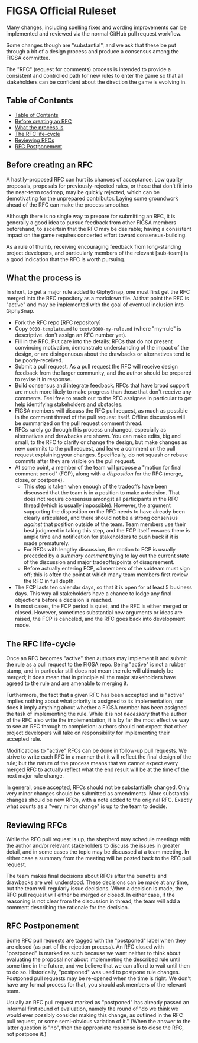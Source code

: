 # FIGSA Official Ruleset

Many changes, including spelling fixes and wording improvements can be
implemented and reviewed via the normal GitHub pull request workflow.

Some changes though are "substantial", and we ask that these be put through a
bit of a design process and produce a consensus among the FIGSA committee.

The "RFC" (request for comments) process is intended to provide a consistent
and controlled path for new rules to enter the game so that all stakeholders 
can be confident about the direction the
game is evolving in.

## Table of Contents
[Table of Contents]: #table-of-contents

  - [Table of Contents]
  - [Before creating an RFC]
  - [What the process is]
  - [The RFC life-cycle]
  - [Reviewing RFCs]
  - [RFC Postponement]
  
## Before creating an RFC
[Before creating an RFC]: #before-creating-an-rfc

A hastily-proposed RFC can hurt its chances of acceptance. Low quality
proposals, proposals for previously-rejected rules, or those that don't fit
into the near-term roadmap, may be quickly rejected, which can be demotivating
for the unprepared contributor. Laying some groundwork ahead of the RFC can
make the process smoother.

Although there is no single way to prepare for submitting an RFC, it is
generally a good idea to pursue feedback from other FIGSA members
beforehand, to ascertain that the RFC may be desirable; having a consistent
impact on the game requires concerted effort toward consensus-building.

As a rule of thumb, receiving encouraging feedback from long-standing project
developers, and particularly members of the relevant [sub-team] is a good
indication that the RFC is worth pursuing.

## What the process is
[What the process is]: #what-the-process-is

In short, to get a major rule added to GiphySnap, one must first get the RFC
merged into the RFC repository as a markdown file. At that point the RFC is
"active" and may be implemented with the goal of eventual inclusion into GiphySnap.

  - Fork the RFC repo [RFC repository]
  - Copy `0000-template.md` to `text/0000-my-rule.md` (where "my-rule" is
    descriptive. don't assign an RFC number yet).
  - Fill in the RFC. Put care into the details: RFCs that do not present
    convincing motivation, demonstrate understanding of the impact of the
    design, or are disingenuous about the drawbacks or alternatives tend to be
    poorly-received.
  - Submit a pull request. As a pull request the RFC will receive design
    feedback from the larger community, and the author should be prepared to
    revise it in response.
  - Build consensus and integrate feedback. RFCs that have broad support are
    much more likely to make progress than those that don't receive any
    comments. Feel free to reach out to the RFC assignee in particular to get
    help identifying stakeholders and obstacles.
  - FIGSA members will discuss the RFC pull request, as much as possible in the
    comment thread of the pull request itself. Offline discussion will be
    summarized on the pull request comment thread.
  - RFCs rarely go through this process unchanged, especially as alternatives
    and drawbacks are shown. You can make edits, big and small, to the RFC to
    clarify or change the design, but make changes as new commits to the pull
    request, and leave a comment on the pull request explaining your changes.
    Specifically, do not squash or rebase commits after they are visible on the
    pull request.
  - At some point, a member of the team will propose a "motion for final
    comment period" (FCP), along with a *disposition* for the RFC (merge, close,
    or postpone).
    - This step is taken when enough of the tradeoffs have been discussed that
    the team is in a position to make a decision. That does not require
    consensus amongst all participants in the RFC thread (which is usually
    impossible). However, the argument supporting the disposition on the RFC
    needs to have already been clearly articulated, and there should not be a
    strong consensus *against* that position outside of the team. Team
    members use their best judgment in taking this step, and the FCP itself
    ensures there is ample time and notification for stakeholders to push back
    if it is made prematurely.
    - For RFCs with lengthy discussion, the motion to FCP is usually preceded by
      a *summary comment* trying to lay out the current state of the discussion
      and major tradeoffs/points of disagreement.
    - Before actually entering FCP, *all* members of the subteam must sign off;
    this is often the point at which many team members first review the RFC
    in full depth.
  - The FCP lasts ten calendar days, so that it is open for at least 5 business
    days. This way all
    stakeholders have a chance to lodge any final objections before a decision
    is reached.
  - In most cases, the FCP period is quiet, and the RFC is either merged or
    closed. However, sometimes substantial new arguments or ideas are raised,
    the FCP is canceled, and the RFC goes back into development mode.

## The RFC life-cycle
[The RFC life-cycle]: #the-rfc-life-cycle

Once an RFC becomes "active" then authors may implement it and submit the
rule as a pull request to the FIGSA repo. Being "active" is not a rubber
stamp, and in particular still does not mean the rule will ultimately be
merged; it does mean that in principle all the major stakeholders have agreed
to the rule and are amenable to merging it.

Furthermore, the fact that a given RFC has been accepted and is "active"
implies nothing about what priority is assigned to its implementation, nor does
it imply anything about whether a FIGSA member has been assigned the task of
implementing the rule. While it is not *necessary* that the author of the
RFC also write the implementation, it is by far the most effective way to see
an RFC through to completion: authors should not expect that other project
developers will take on responsibility for implementing their accepted rule.

Modifications to "active" RFCs can be done in follow-up pull requests. We
strive to write each RFC in a manner that it will reflect the final design of
the rule; but the nature of the process means that we cannot expect every
merged RFC to actually reflect what the end result will be at the time of the
next major rule change.

In general, once accepted, RFCs should not be substantially changed. Only very
minor changes should be submitted as amendments. More substantial changes
should be new RFCs, with a note added to the original RFC. Exactly what counts
as a "very minor change" is up to the team to decide.

## Reviewing RFCs
[Reviewing RFCs]: #reviewing-rfcs

While the RFC pull request is up, the shepherd may schedule meetings with the
author and/or relevant stakeholders to discuss the issues in greater detail,
and in some cases the topic may be discussed at a team meeting. In either
case a summary from the meeting will be posted back to the RFC pull request.

The team makes final decisions about RFCs after the benefits and drawbacks
are well understood. These decisions can be made at any time, but the team
will regularly issue decisions. When a decision is made, the RFC pull request
will either be merged or closed. In either case, if the reasoning is not clear
from the discussion in thread, the team will add a comment describing the
rationale for the decision.

## RFC Postponement
[RFC Postponement]: #rfc-postponement

Some RFC pull requests are tagged with the "postponed" label when they are
closed (as part of the rejection process). An RFC closed with "postponed" is
marked as such because we want neither to think about evaluating the proposal
nor about implementing the described rule until some time in the future, and
we believe that we can afford to wait until then to do so. Historically,
"postponed" was used to postpone rule changes. Postponed pull
requests may be re-opened when the time is right. We don't have any formal
process for that, you should ask members of the relevant team.

Usually an RFC pull request marked as "postponed" has already passed an
informal first round of evaluation, namely the round of "do we think we would
ever possibly consider making this change, as outlined in the RFC pull request,
or some semi-obvious variation of it." (When the answer to the latter question
is "no", then the appropriate response is to close the RFC, not postpone it.)
